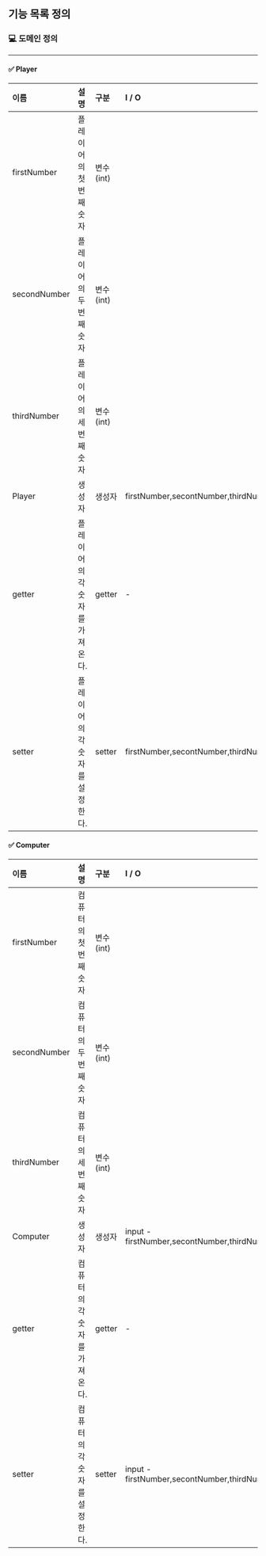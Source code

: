 ## 기능 목록 정의

### 💻 도메인 정의

------------------

#### ✅ Player
| 이름           | 설명                | 구분       | I / O                                | 비고  |
|:-------------|:------------------|:---------|:-------------------------------------|:----|
| firstNumber  | 플레이어의 첫 번째 숫자     | 변수 (int) |                                      | -   |
| secondNumber | 플레이어의 두 번째 숫자     | 변수 (int) |                                      | -   |
| thirdNumber  | 플레이어의 세 번째 숫자     | 변수 (int) |                                      | -   |
| Player       | 생성자               | 생성자      | firstNumber,secontNumber,thirdNumber | -   |
| getter       | 플레이어의 각 숫자를 가져온다. | getter   | -                                    | -   |
| setter       | 플레이어의 각 숫자를 설정한다. | setter   | firstNumber,secontNumber,thirdNumber | -   |


#### ✅ Computer
| 이름           | 설명               | 구분       | I / O                                        | 비고  |
|:-------------|:-----------------|:---------|:---------------------------------------------|:----|
| firstNumber  | 컴퓨터의 첫 번째 숫자     | 변수 (int) |                                              | -   |
| secondNumber | 컴퓨터의 두 번째 숫자     | 변수 (int) |                                              | -   |
| thirdNumber  | 컴퓨터의 세 번째 숫자     | 변수 (int) |                                              | -   |
| Computer     | 생성자              | 생성자      | input - firstNumber,secontNumber,thirdNumber | -   |
| getter       | 컴퓨터의 각 숫자를 가져온다. | getter   | -                                            | -   |
| setter       | 컴퓨터의 각 숫자를 설정한다. | setter   | input - firstNumber,secontNumber,thirdNumber | -   |



